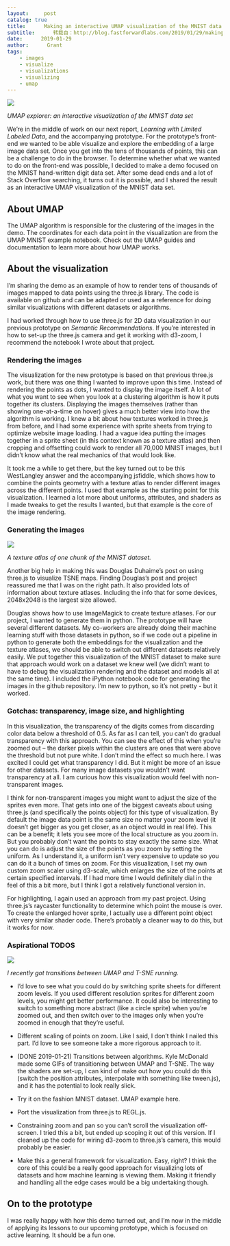 ```yaml
---
layout:     post
catalog: true
title:      Making an interactive UMAP visualization of the MNIST data set
subtitle:      转载自：http://blog.fastforwardlabs.com/2019/01/29/making-an-interactive-umap-visualization-of-the-mnist-data-set.html
date:      2019-01-29
author:      Grant
tags:
    - images
    - visualize
    - visualizations
    - visualizing
    - umap
---
```


![](http://feed.grantcuster.com/static/images/feed/umap_zoom-1547839236092.gif)


*UMAP explorer: an interactive visualization of the MNIST data set*

We’re in the middle of work on our next report, *Learning with Limited Labeled Data*, and the accompanying prototype. For the prototype’s front-end we wanted to be able visualize and explore the embedding of a large image data set. Once you get into the tens of thousands of points, this can be a challenge to do in the browser. To determine whether what we wanted to do on the front-end was possible, I decided to make a demo focused on the MNIST hand-written digit data set. After some dead ends and a lot of Stack Overflow searching, it turns out it is possible, and I shared the result as an interactive UMAP visualization of the MNIST data set.

## About UMAP

The UMAP algorithm is responsible for the clustering of the images in the demo. The coordinates for each data point in the visualization are from the UMAP MNIST example notebook. Check out the UMAP guides and documentation to learn more about how UMAP works.

## About the visualization

I’m sharing the demo as an example of how to render tens of thousands of images mapped to data points using the three.js library. The code is available on github and can be adapted or used as a reference for doing similar visualizations with different datasets or algorithms.

I had worked through how to use three.js for 2D data visualization in our previous prototype on *Semantic Recommendations*. If you’re interested in how to set-up the three.js camera and get it working with d3-zoom, I recommend the notebook I wrote about that project.

### Rendering the images

The visualization for the new prototype is based on that previous three.js work, but there was one thing I wanted to improve upon this time. Instead of rendering the points as dots, I wanted to display the image itself. A lot of what you want to see when you look at a clustering algorithm is how it puts together its clusters. Displaying the images themselves (rather than showing one-at-a-time on hover) gives a much better view into how the algorithm is working. I knew a bit about how textures worked in three.js from before, and I had some experience with sprite sheets from trying to optimize website image loading. I had a vague idea putting the images together in a sprite sheet (in this context known as a texture atlas) and then cropping and offsetting could work to render all 70,000 MNIST images, but I didn’t know what the real mechanics of that would look like.

It took me a while to get there, but the key turned out to be this WestLangley answer and the accompanying jsfiddle, which shows how to combine the points geometry with a texture atlas to render different images across the different points. I used that example as the starting point for this visualization. I learned a lot more about uniforms, attributes, and shaders as I made tweaks to get the results I wanted, but that example is the core of the image rendering.

### Generating the images

![](https://grantcuster.github.io/umap-explorer/mnist_tile_solid_0.png)


*A texture atlas of one chunk of the MNIST dataset.*

Another big help in making this was Douglas Duhaime’s post on using three.js to visualize TSNE maps. Finding Douglas’s post and project reassured me that I was on the right path. It also provided lots of information about texture atlases. Including the info that for some devices, 2048x2048 is the largest size allowed.

Douglas shows how to use ImageMagick to create texture atlases. For our project, I wanted to generate them in python. The prototype will have several different datasets. My co-workers are already doing their machine learning stuff with those datasets in python, so if we code out a pipeline in python to generate both the embeddings for the visualization and the texture atlases, we should be able to switch out different datasets relatively easily. We put together this visualization of the MNIST dataset to make sure that approach would work on a dataset we knew well (we didn’t want to have to debug the visualization rendering and the dataset and models all at the same time). I included the iPython notebook code for generating the images in the github repository. I’m new to python, so it’s not pretty - but it worked.

### Gotchas: transparency, image size, and highlighting

In this visualization, the transparency of the digits comes from discarding color data below a threshold of 0.5. As far as I can tell, you can’t do gradual transparency with this approach. You can see the effect of this when you’re zoomed out – the darker pixels within the clusters are ones that were above the threshold but not pure white. I don’t mind the effect so much here. I was excited I could get what transparency I did. But it might be more of an issue for other datasets. For many image datasets you wouldn’t want transparency at all. I am curious how this visualization would feel with non-transparent images.

I think for non-transparent images you might want to adjust the size of the sprites even more. That gets into one of the biggest caveats about using three.js (and specifically the points object) for this type of visualization. By default the image data point is the same size no matter your zoom level (it doesn’t get bigger as you get closer, as an object would in real life). This can be a benefit; it lets you see more of the local structure as you zoom in. But you probably don’t want the points to stay exactly the same size. What you can do is adjust the size of the points as you zoom by setting the uniform. As I understand it, a uniform isn’t very expensive to update so you can do it a bunch of times on zoom. For this visualization, I set my own custom zoom scaler using d3-scale, which enlarges the size of the points at certain specified intervals. If I had more time I would definitely dial in the feel of this a bit more, but I think I got a relatively functional version in.

For highlighting, I again used an approach from my past project. Using three.js’s raycaster functionality to determine which point the mouse is over. To create the enlarged hover sprite, I actually use a different point object with very similar shader code. There’s probably a cleaner way to do this, but it works for now.

### Aspirational TODOS

![](http://feed.grantcuster.com/static/images/feed/umap_tsne_umap-1548104013595.gif)


*I recently got transitions between UMAP and T-SNE running.*

- I’d love to see what you could do by switching sprite sheets for different zoom levels. If you used different resolution sprites for different zoom levels, you might get better performance. It could also be interesting to switch to something more abstract (like a circle sprite) when you’re zoomed out, and then switch over to the images only when you’re zoomed in enough that they’re useful.

- Different scaling of points on zoom. Like I said, I don’t think I nailed this part. I’d love to see someone take a more rigorous approach to it.

- (DONE 2019-01-21) Transitions between algorithms. Kyle McDonald made some GIFs of transitioning between UMAP and T-SNE. The way the shaders are set-up, I can kind of make out how you could do this (switch the position attributes, interpolate with something like tween.js), and it has the potential to look really slick.

- Try it on the fashion MNIST dataset. UMAP example here.

- Port the visualization from three.js to REGL.js.

- Constraining zoom and pan so you can’t scroll the visualization off-screen. I tried this a bit, but ended up scoping it out of this version. If I cleaned up the code for wiring d3-zoom to three.js’s camera, this would probably be easier.

- Make this a general framework for visualization. Easy, right? I think the core of this could be a really good approach for visualizing lots of datasets and how machine learning is viewing them. Making it friendly and handling all the edge cases would be a big undertaking though.


## On to the prototype

I was really happy with how this demo turned out, and I’m now in the middle of applying its lessons to our upcoming prototype, which is focused on active learning. It should be a fun one.
